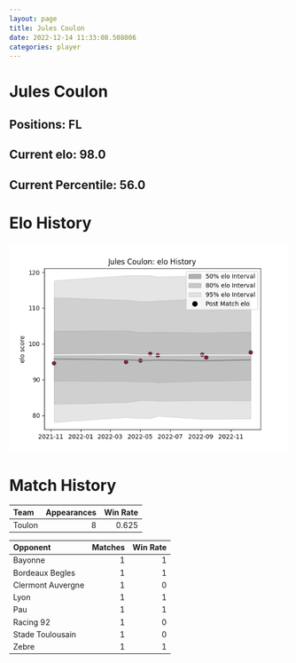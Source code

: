 ```yaml
---  
layout: page  
title: Jules Coulon  
date: 2022-12-14 11:33:08.508006  
categories: player  
---
```

# Jules Coulon

## Positions: FL

## Current elo: 98.0

## Current Percentile: 56.0

# Elo History


![elo history](history_JulesCoulon.png)
# Match History


| Team   |   Appearances |   Win Rate |
|:-------|--------------:|-----------:|
| Toulon |             8 |      0.625 |

| Opponent          |   Matches |   Win Rate |
|:------------------|----------:|-----------:|
| Bayonne           |         1 |          1 |
| Bordeaux Begles   |         1 |          1 |
| Clermont Auvergne |         1 |          0 |
| Lyon              |         1 |          1 |
| Pau               |         1 |          1 |
| Racing 92         |         1 |          0 |
| Stade Toulousain  |         1 |          0 |
| Zebre             |         1 |          1 |